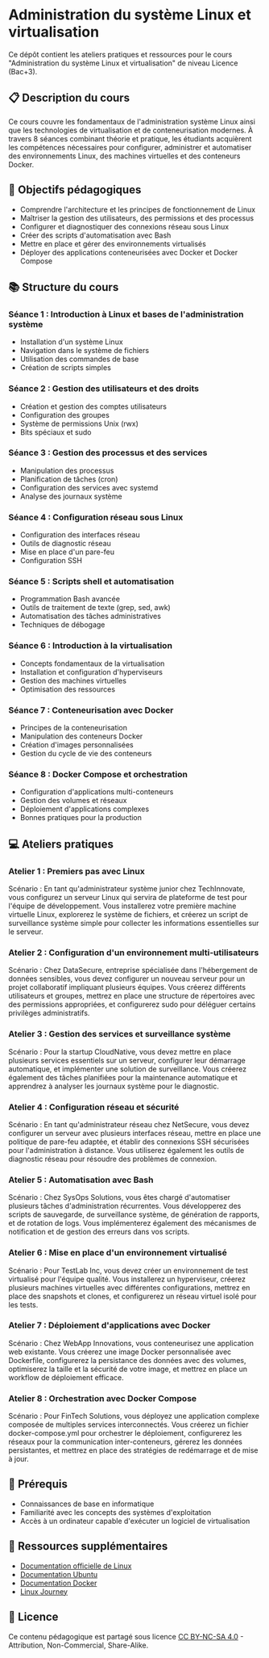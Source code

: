 # Administration du système Linux et virtualisation

Ce dépôt contient les ateliers pratiques et ressources pour le cours "Administration du système Linux et virtualisation" de niveau Licence (Bac+3).

## 📋 Description du cours

Ce cours couvre les fondamentaux de l'administration système Linux ainsi que les technologies de virtualisation et de conteneurisation modernes. À travers 8 séances combinant théorie et pratique, les étudiants acquièrent les compétences nécessaires pour configurer, administrer et automatiser des environnements Linux, des machines virtuelles et des conteneurs Docker.

## 🎯 Objectifs pédagogiques

- Comprendre l'architecture et les principes de fonctionnement de Linux
- Maîtriser la gestion des utilisateurs, des permissions et des processus
- Configurer et diagnostiquer des connexions réseau sous Linux
- Créer des scripts d'automatisation avec Bash
- Mettre en place et gérer des environnements virtualisés
- Déployer des applications conteneurisées avec Docker et Docker Compose

## 📚 Structure du cours

### Séance 1 : Introduction à Linux et bases de l'administration système
- Installation d'un système Linux
- Navigation dans le système de fichiers
- Utilisation des commandes de base
- Création de scripts simples

### Séance 2 : Gestion des utilisateurs et des droits
- Création et gestion des comptes utilisateurs
- Configuration des groupes
- Système de permissions Unix (rwx)
- Bits spéciaux et sudo

### Séance 3 : Gestion des processus et des services
- Manipulation des processus
- Planification de tâches (cron)
- Configuration des services avec systemd
- Analyse des journaux système

### Séance 4 : Configuration réseau sous Linux
- Configuration des interfaces réseau
- Outils de diagnostic réseau
- Mise en place d'un pare-feu
- Configuration SSH

### Séance 5 : Scripts shell et automatisation
- Programmation Bash avancée
- Outils de traitement de texte (grep, sed, awk)
- Automatisation des tâches administratives
- Techniques de débogage

### Séance 6 : Introduction à la virtualisation
- Concepts fondamentaux de la virtualisation
- Installation et configuration d'hyperviseurs
- Gestion des machines virtuelles
- Optimisation des ressources

### Séance 7 : Conteneurisation avec Docker
- Principes de la conteneurisation
- Manipulation des conteneurs Docker
- Création d'images personnalisées
- Gestion du cycle de vie des conteneurs

### Séance 8 : Docker Compose et orchestration
- Configuration d'applications multi-conteneurs
- Gestion des volumes et réseaux
- Déploiement d'applications complexes
- Bonnes pratiques pour la production

## 💻 Ateliers pratiques

### Atelier 1 : Premiers pas avec Linux
Scénario : En tant qu'administrateur système junior chez TechInnovate, vous configurez un serveur Linux qui servira de plateforme de test pour l'équipe de développement. Vous installerez votre première machine virtuelle Linux, explorerez le système de fichiers, et créerez un script de surveillance système simple pour collecter les informations essentielles sur le serveur.

### Atelier 2 : Configuration d'un environnement multi-utilisateurs
Scénario : Chez DataSecure, entreprise spécialisée dans l'hébergement de données sensibles, vous devez configurer un nouveau serveur pour un projet collaboratif impliquant plusieurs équipes. Vous créerez différents utilisateurs et groupes, mettrez en place une structure de répertoires avec des permissions appropriées, et configurerez sudo pour déléguer certains privilèges administratifs.

### Atelier 3 : Gestion des services et surveillance système
Scénario : Pour la startup CloudNative, vous devez mettre en place plusieurs services essentiels sur un serveur, configurer leur démarrage automatique, et implémenter une solution de surveillance. Vous créerez également des tâches planifiées pour la maintenance automatique et apprendrez à analyser les journaux système pour le diagnostic.

### Atelier 4 : Configuration réseau et sécurité
Scénario : En tant qu'administrateur réseau chez NetSecure, vous devez configurer un serveur avec plusieurs interfaces réseau, mettre en place une politique de pare-feu adaptée, et établir des connexions SSH sécurisées pour l'administration à distance. Vous utiliserez également les outils de diagnostic réseau pour résoudre des problèmes de connexion.

### Atelier 5 : Automatisation avec Bash
Scénario : Chez SysOps Solutions, vous êtes chargé d'automatiser plusieurs tâches d'administration récurrentes. Vous développerez des scripts de sauvegarde, de surveillance système, de génération de rapports, et de rotation de logs. Vous implémenterez également des mécanismes de notification et de gestion des erreurs dans vos scripts.

### Atelier 6 : Mise en place d'un environnement virtualisé
Scénario : Pour TestLab Inc, vous devez créer un environnement de test virtualisé pour l'équipe qualité. Vous installerez un hyperviseur, créerez plusieurs machines virtuelles avec différentes configurations, mettrez en place des snapshots et clones, et configurerez un réseau virtuel isolé pour les tests.

### Atelier 7 : Déploiement d'applications avec Docker
Scénario : Chez WebApp Innovations, vous conteneurisez une application web existante. Vous créerez une image Docker personnalisée avec Dockerfile, configurerez la persistance des données avec des volumes, optimiserez la taille et la sécurité de votre image, et mettrez en place un workflow de déploiement efficace.

### Atelier 8 : Orchestration avec Docker Compose
Scénario : Pour FinTech Solutions, vous déployez une application complexe composée de multiples services interconnectés. Vous créerez un fichier docker-compose.yml pour orchestrer le déploiement, configurerez les réseaux pour la communication inter-conteneurs, gérerez les données persistantes, et mettrez en place des stratégies de redémarrage et de mise à jour.

## 📌 Prérequis

- Connaissances de base en informatique
- Familiarité avec les concepts des systèmes d'exploitation
- Accès à un ordinateur capable d'exécuter un logiciel de virtualisation

## 🔗 Ressources supplémentaires

- [Documentation officielle de Linux](https://www.kernel.org/doc/)
- [Documentation Ubuntu](https://help.ubuntu.com/)
- [Documentation Docker](https://docs.docker.com/)
- [Linux Journey](https://linuxjourney.com/)

## 📜 Licence

Ce contenu pédagogique est partagé sous licence [CC BY-NC-SA 4.0](https://creativecommons.org/licenses/by-nc-sa/4.0/) - Attribution, Non-Commercial, Share-Alike.
